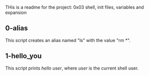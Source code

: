 THis is a readme for the project: 0x03 shell, init files, variables and expansion

## 0-alias
This script creates an alias named "ls" with the value "rm *".

## 1-hello_you
This script prints *hello user*, where *user* is the current shell user.
